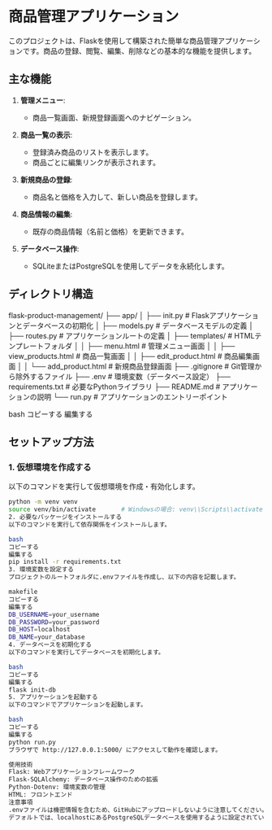 # 商品管理アプリケーション

このプロジェクトは、Flaskを使用して構築された簡単な商品管理アプリケーションです。商品の登録、閲覧、編集、削除などの基本的な機能を提供します。

## 主な機能

1. **管理メニュー**:
   - 商品一覧画面、新規登録画面へのナビゲーション。

2. **商品一覧の表示**:
   - 登録済み商品のリストを表示します。
   - 商品ごとに編集リンクが表示されます。

3. **新規商品の登録**:
   - 商品名と価格を入力して、新しい商品を登録します。

4. **商品情報の編集**:
   - 既存の商品情報（名前と価格）を更新できます。

5. **データベース操作**:
   - SQLiteまたはPostgreSQLを使用してデータを永続化します。

## ディレクトリ構造

flask-product-management/ ├── app/ │ ├── init.py # Flaskアプリケーションとデータベースの初期化 │ ├── models.py # データベースモデルの定義 │ ├── routes.py # アプリケーションルートの定義 │ ├── templates/ # HTMLテンプレートフォルダ │ │ ├── menu.html # 管理メニュー画面 │ │ ├── view_products.html # 商品一覧画面 │ │ ├── edit_product.html # 商品編集画面 │ │ └── add_product.html # 新規商品登録画面 ├── .gitignore # Git管理から除外するファイル ├── .env # 環境変数（データベース設定） ├── requirements.txt # 必要なPythonライブラリ ├── README.md # アプリケーションの説明 └── run.py # アプリケーションのエントリーポイント

bash
コピーする
編集する

## セットアップ方法

### 1. 仮想環境を作成する
以下のコマンドを実行して仮想環境を作成・有効化します。

```bash
python -m venv venv
source venv/bin/activate       # Windowsの場合: venv\\Scripts\\activate
2. 必要なパッケージをインストールする
以下のコマンドを実行して依存関係をインストールします。

bash
コピーする
編集する
pip install -r requirements.txt
3. 環境変数を設定する
プロジェクトのルートフォルダに.envファイルを作成し、以下の内容を記載します。

makefile
コピーする
編集する
DB_USERNAME=your_username
DB_PASSWORD=your_password
DB_HOST=localhost
DB_NAME=your_database
4. データベースを初期化する
以下のコマンドを実行してデータベースを初期化します。

bash
コピーする
編集する
flask init-db
5. アプリケーションを起動する
以下のコマンドでアプリケーションを起動します。

bash
コピーする
編集する
python run.py
ブラウザで http://127.0.0.1:5000/ にアクセスして動作を確認します。

使用技術
Flask: Webアプリケーションフレームワーク
Flask-SQLAlchemy: データベース操作のための拡張
Python-Dotenv: 環境変数の管理
HTML: フロントエンド
注意事項
.envファイルは機密情報を含むため、GitHubにアップロードしないように注意してください。
デフォルトでは、localhostにあるPostgreSQLデータベースを使用するように設定されていますが、SQLiteなど他のデータベースにも対応可能です。
